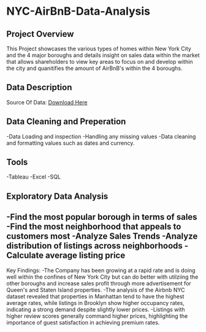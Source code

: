 # NYC-AirBnB-Data-Analysis

## Project Overview
This Project showcases the various types of homes within New York City and the 4 major boroughs and details insight on sales data within the market that allows shareholders to view key areas to focus on and develop within the city and quanitifies the amount of AirBnB's within the 4 boroughs.

## Data Description
Source Of Data: [Download Here](https://www.kaggle.com/datasets/vrindakallu/new-york-dataset)

## Data Cleaning and Preperation
-Data Loading and inspection
-Handling any missing values
-Data cleaning and formatting values such as dates and currency.

## Tools
-Tableau
-Excel
-SQL

## Exploratory Data Analysis
-Find the most popular borough in terms of sales
-Find the most neighborhood that appeals to customers most
-Analyze Sales Trends
-Analyze distribution of listings across neighborhoods
-Calculate average listing price
-

Key Findings:
-The Company has been growing at a rapid rate and is doing well within the confines of New York City but can do better with utilziing the other boroughs and increase sales profit through more advertisement for Queen's and Staten Island properties.
-The analysis of the Airbnb NYC dataset revealed that properties in Manhattan tend to have the highest average rates, while listings in Brooklyn show higher occupancy rates, indicating a strong demand despite slightly lower prices.
-Listings with higher review scores generally command higher prices, highlighting the importance of guest satisfaction in achieving premium rates.
